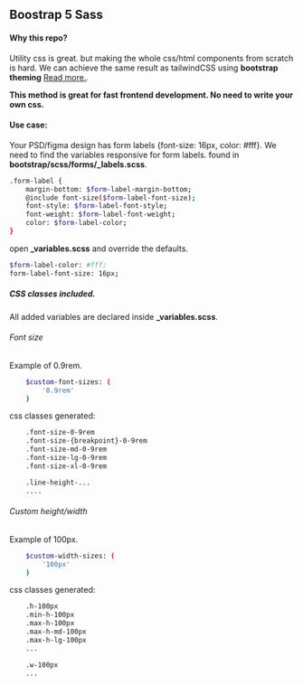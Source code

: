 ## Boostrap 5 Sass

#### Why this repo?

Utility css is great. but making the whole css/html components from scratch is hard.
We can achieve the same result as tailwindCSS using **bootstrap theming** [Read more.](https://getbootstrap.com/docs/4.0/getting-started/theming/).

**This method is great for fast frontend development. No need to write your own css.**

#### Use case:

Your PSD/figma design has form labels {font-size: 16px, color: #fff}. We need to find the variables responsive for form labels.
found in **bootstrap/scss/forms/_labels.scss**. 

```bash
.form-label {
	margin-bottom: $form-label-margin-bottom;
	@include font-size($form-label-font-size);
	font-style: $form-label-font-style;
	font-weight: $form-label-font-weight;
	color: $form-label-color;
}
```

open **_variables.scss** and override the defaults.

```bash
$form-label-color: #fff;
form-label-font-size: 16px;
```

##### CSS classes included.

All added variables are declared inside **_variables.scss**.

###### Font size

Example of 0.9rem.

```bash
	$custom-font-sizes: (
		'0.9rem'
	)
```

css classes generated:

```bash
	.font-size-0-9rem
	.font-size-{breakpoint}-0-9rem
	.font-size-md-0-9rem
	.font-size-lg-0-9rem
	.font-size-xl-0-9rem

	.line-height-...
	....
```

###### Custom height/width

Example of 100px.

```bash
	$custom-width-sizes: (
		'100px'
	)
```

css classes generated:

```bash
	.h-100px
	.min-h-100px
	.max-h-100px
	.max-h-md-100px
	.max-h-lg-100px
	...

	.w-100px
	...
```



